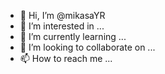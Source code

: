 - 👋 Hi, I’m @mikasaYR
- 👀 I’m interested in ...
- 🌱 I’m currently learning ...
- 💞️ I’m looking to collaborate on ...
- 📫 How to reach me ...

<!---
mikasaYR/mikasaYR is a ✨ special ✨ repository because its `README.md` (this file) appears on your GitHub profile.
You can click the Preview link to take a look at your changes.
--->
